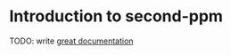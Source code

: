 # Introduction to second-ppm

TODO: write [great documentation](http://jacobian.org/writing/what-to-write/)
